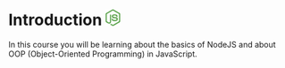 <h1>Introduction <img width="26" src="./images/nodejs-logo.png"></h1>

In this course you will be learning about the basics of NodeJS and about OOP (Object-Oriented Programming) in JavaScript.